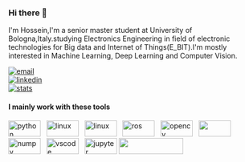 ### Hi there 👋

I'm Hossein,I'm a senior master student at University of Bologna,Italy.studying Electronics Engineering in field of electronic technologies for Big data and Internet of Things(E_BIT).I'm mostly interested in Machine Learning, Deep Learning and Computer Vision.






[![email](https://img.shields.io/badge/mail-blue?style=flat&logo=gmail)](mailto:shiralihosein1212@gmail.com) <br>
[![linkedin](https://img.shields.io/badge/linkedin-red?style=flat&logo=linkedin)](https://linkedin.com/in/hossein-shirali-a5a498171) <br>
[![stats](https://img.shields.io/badge/stats-green?style=flat&logo=github)](https://profile-summary-for-github.com/user/hosseinshirali) <br>




#### I mainly work with these tools

<img src="https://www.vectorlogo.zone/logos/python/python-icon.svg" alt="python" width="64" height="32"/> &nbsp;
<img src="https://www.vectorlogo.zone/logos/linux/linux-ar21.svg" alt="linux" width="64" height="32"/> &nbsp;
<img src="https://www.vectorlogo.zone/logos/git-scm/git-scm-ar21.svg" alt="linux" width="64" height="32"/> &nbsp;
<img src="https://raw.githubusercontent.com/ros-infrastructure/artwork/master/ros_logo.svg" alt="ros" width="64" height="32"/> &nbsp;
<img src="https://symbols.getvecta.com/stencil_90/38_opencv.cf28ccfdc8.svg" alt="opencv" width="64" height="32"/> &nbsp;
<img src="https://raw.githubusercontent.com/intel-isl/Open3D/master/docs/_static/open3d_logo_horizontal.png" width="64" height="32"/>  &nbsp;
<img src="https://www.vectorlogo.zone/logos/numpy/numpy-ar21.svg" alt="numpy" width="64" height="32" /> &nbsp;
<img src="https://www.vectorlogo.zone/logos/visualstudio_code/visualstudio_code-ar21.svg" alt="vscode" width="64" height="32"/> &nbsp;
<img src="https://www.vectorlogo.zone/logos/jupyter/jupyter-ar21.svg" alt="jupyter" width="64" height="32"/>
<img src="https://www.tensorflow.org/images/tf_logo_social.png" width="128" height="32"/>
